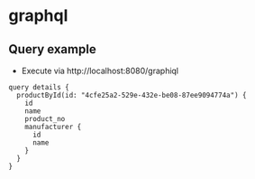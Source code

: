 # graphql


## Query example
* Execute via http://localhost:8080/graphiql
```
query details {
  productById(id: "4cfe25a2-529e-432e-be08-87ee9094774a") {
    id
    name
    product_no
    manufacturer {
      id
      name
    }
  }
}
```

